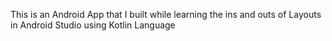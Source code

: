 This is an Android App that I built while learning the ins and outs of Layouts in Android Studio using Kotlin Language
